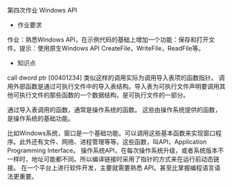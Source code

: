 第四次作业 Windows API

- 作业要求

作业：熟悉Windows API，在示例代码的基础上增加一个功能：保存和打开文件。提示：使用原生Windows API CreateFile，WriteFile，ReadFile等。

- 知识点

call dword ptr [00401234]
类似这样的调用实际为调用导入表项的函数指针。
调用外部函数是通过可执行文件中的导入表结构。导入表为可执行文件声明要调用其他可执行文件的那些函数的一个数据结构，是可执行文件的一部分。

通过导入表调用的函数，通常是操作系统的函数。
这些由操作系统提供的函数，是操作系统的基础功能。

比如Windows系统，窗口是一个基础功能。可以调用这些基本函数来实现窗口程序。此外还有文件、网络、进程管理等等。这些函数，叫API，Application Programming Interface。
操作系统API，在每次操作系统升级，或者系统版本不一样时，地址可能都不同。所以编译链接时采用了指针的方式来在运行前动态链接。
在一个平台上进行软件开发，主要就需要熟悉 API。甚至比掌握编程语言语法更重要。